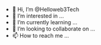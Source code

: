 - 👋 Hi, I’m @Helloweb3Tech
- 👀 I’m interested in ...
- 🌱 I’m currently learning ...
- 💞️ I’m looking to collaborate on ...
- 📫 How to reach me ...

<!---
Helloweb3Tech/Helloweb3Tech is a ✨ special ✨ repository because its `README.md` (this file) appears on your GitHub profile.
You can click the Preview link to take a look at your changes.
--->
